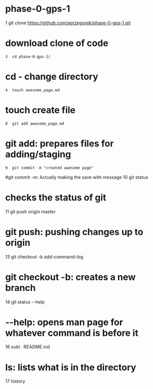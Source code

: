 # phase-0-gps-1
1  git clone https://github.com/agrzegorek/phase-0-gps-1.git
# download clone of code
    3  cd phase-0-gps-1/
# cd - change directory
    4  touch awesome_page.md
# touch create file
    8  git add awesome_page.md
# git add: prepares files for adding/staging
    9  git commit -m "created awesome page"
#git commit -m: Actually making the save with message
   10  git status
# checks the status of git
   11  git push origin master
# git push: pushing changes up to origin 
   13  git checkout -b add-command-log
# git checkout -b: creates a new branch
   14  git status --help
# --help: opens man page for whatever command is before it
   16  subl . README.md
# ls: lists what is in the directory
   17  history